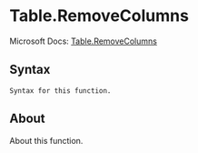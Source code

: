 ---
---

# Table.RemoveColumns

Microsoft Docs: [Table.RemoveColumns](https://docs.microsoft.com/en-us/powerquery-m/table-removecolumns)

## Syntax

```powerquery-m
Syntax for this function.
```

## About

About this function.

